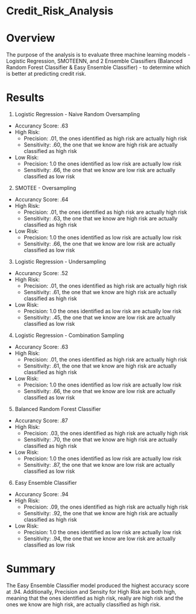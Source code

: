 # Credit_Risk_Analysis
# Overview
The purpose of the analysis is to evaluate three machine learning models - Logistic Regression, SMOTEENN, and 2 Ensemble Classifiers (Balanced Random Forest Classifier & Easy Ensemble Classifier) - to determine which is better at predicting credit risk.

# Results
1. Logistic Regression - Naive Random Oversampling
  * Accurancy Score: .63  
  * High Risk:
    * Precision: .01, the ones identified as high risk are actually high risk
    * Sensitivity: .60, the one that we know are high risk are actually classified as high risk 
  * Low Risk:
    * Precision: 1.0 the ones identified as low risk are actually low risk
    * Sensitivity: .66, the one that we know are low risk are actually classified as low risk 
2. SMOTEE - Oversampling
  * Accurancy Score: .64  
  * High Risk:
    * Precision: .01, the ones identified as high risk are actually high risk
    * Sensitivity: .63, the one that we know are high risk are actually classified as high risk 
  * Low Risk:
    * Precision: 1.0 the ones identified as low risk are actually low risk
    * Sensitivity: .66, the one that we know are low risk are actually classified as low risk
3. Logistic Regression - Undersampling
  * Accurancy Score: .52  
  * High Risk:
    * Precision: .01, the ones identified as high risk are actually high risk
    * Sensitivity: .61, the one that we know are high risk are actually classified as high risk 
  * Low Risk:
    * Precision: 1.0 the ones identified as low risk are actually low risk
    * Sensitivity: .45, the one that we know are low risk are actually classified as low risk 
4. Logistic Regression - Combination Sampling
  * Accurancy Score: .63  
  * High Risk:
    * Precision: .01, the ones identified as high risk are actually high risk
    * Sensitivity: .61, the one that we know are high risk are actually classified as high risk 
  * Low Risk:
    * Precision: 1.0 the ones identified as low risk are actually low risk
    * Sensitivity: .66, the one that we know are low risk are actually classified as low risk 
5. Balanced Random Forest Classifier
  * Accurancy Score: .87  
  * High Risk:
    * Precision: .03, the ones identified as high risk are actually high risk
    * Sensitivity: .70, the one that we know are high risk are actually classified as high risk 
  * Low Risk:
    * Precision: 1.0 the ones identified as low risk are actually low risk
    * Sensitivity: .87, the one that we know are low risk are actually classified as low risk 
6. Easy Ensemble Classifier
  * Accurancy Score: .94  
  * High Risk:
    * Precision: .09, the ones identified as high risk are actually high risk
    * Sensitivity: .92, the one that we know are high risk are actually classified as high risk 
  * Low Risk:
    * Precision: 1.0 the ones identified as low risk are actually low risk
    * Sensitivity: .94, the one that we know are low risk are actually classified as low risk 

# Summary
The Easy Ensemble Classifier model produced the highest accuracy score at .94. Additionally, Precision and Sensity for High Risk are both high, meaning that the ones identified as high risk, really are high risk and the ones we know are high risk, are actually classified as high risk.
